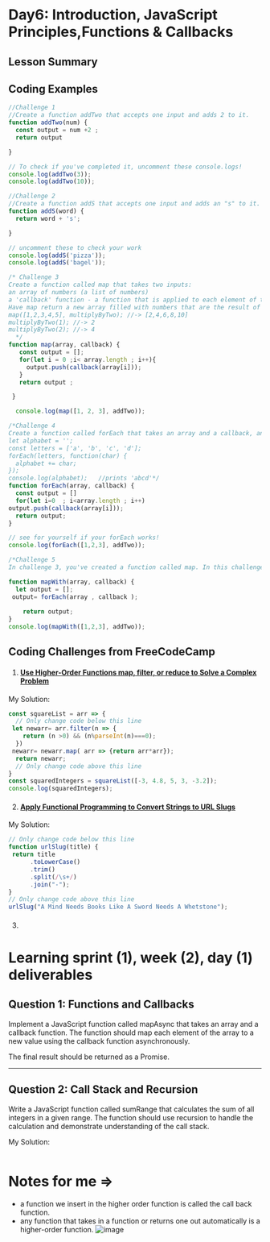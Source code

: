 # Day6: Introduction, JavaScript Principles,Functions & Callbacks

## Lesson Summary


## Coding Examples
```javascript
//Challenge 1
//Create a function addTwo that accepts one input and adds 2 to it.
function addTwo(num) {
  const output = num +2 ; 
  return output

}

// To check if you've completed it, uncomment these console.logs!
console.log(addTwo(3));
console.log(addTwo(10));

//Challenge 2
//Create a function addS that accepts one input and adds an "s" to it.
function addS(word) {
  return word + 's';

}

// uncomment these to check your work
console.log(addS('pizza'));
console.log(addS('bagel'));

/* Challenge 3
Create a function called map that takes two inputs:
an array of numbers (a list of numbers)
a 'callback' function - a function that is applied to each element of the array (inside of the function 'map')
Have map return a new array filled with numbers that are the result of using the 'callback' function on each element of the input array.
map([1,2,3,4,5], multiplyByTwo); //-> [2,4,6,8,10]
multiplyByTwo(1); //-> 2
multiplyByTwo(2); //-> 4
  */
function map(array, callback) {
   const output = []; 
   for(let i = 0 ;i< array.length ; i++){
     output.push(callback(array[i]));
   }
   return output ; 

 }

  console.log(map([1, 2, 3], addTwo));

/*Challenge 4
Create a function called forEach that takes an array and a callback, and runs the callback on each element of the array. forEach does not return anything.
let alphabet = '';
const letters = ['a', 'b', 'c', 'd'];
forEach(letters, function(char) {
  alphabet += char;
});
console.log(alphabet);   //prints 'abcd'*/
function forEach(array, callback) {
  const output = []
  for(let i=0  ; i<array.length ; i++)
output.push(callback(array[i]));
  return output;
}

// see for yourself if your forEach works!
console.log(forEach([1,2,3], addTwo));

/*Challenge 5
In challenge 3, you've created a function called map. In this challenge, you're going to rebuild the map function by creating a function called mapWith. This time you're going to use forEach inside of mapWith instead of using a for loop.*/

function mapWith(array, callback) {
  let output = [];
 output= forEach(array , callback );
 
    return output;
}
console.log(mapWith([1,2,3], addTwo));

```

## Coding Challenges from FreeCodeCamp
1. #### [Use Higher-Order Functions map, filter, or reduce to Solve a Complex Problem](https://www.freecodecamp.org/learn/javascript-algorithms-and-data-structures/functional-programming/use-higher-order-functions-map-filter-or-reduce-to-solve-a-complex-problem)
 My Solution:
```javascript
const squareList = arr => {
  // Only change code below this line
 let newarr= arr.filter(n => {
    return (n >0) && (n%parseInt(n)===0);
  })
 newarr= newarr.map( arr => {return arr*arr});
  return newarr;
  // Only change code above this line
}
const squaredIntegers = squareList([-3, 4.8, 5, 3, -3.2]);
console.log(squaredIntegers);
```


2. #### [Apply Functional Programming to Convert Strings to URL Slugs](https://www.freecodecamp.org/learn/javascript-algorithms-and-data-structures/functional-programming/apply-functional-programming-to-convert-strings-to-url-slugs)

  My Solution:
```javascript
// Only change code below this line
function urlSlug(title) {
 return title
      .toLowerCase()
      .trim()
      .split(/\s+/)
      .join("-");
}
// Only change code above this line
urlSlug("A Mind Needs Books Like A Sword Needs A Whetstone");
```

3. ####
# Learning sprint (1), week (2), day (1) deliverables

## Question 1: Functions and Callbacks

Implement a JavaScript function called mapAsync that takes an array and a callback function. 
The function should map each element of the array to a new value using the callback function 
asynchronously. 

The final result should be returned as a Promise.

-------------------------------------------------------------------
## Question 2: Call Stack and Recursion

Write a JavaScript function called sumRange that calculates the sum of all integers in a given range. 
The function should use recursion to handle the calculation and demonstrate understanding of the call stack.

 My Solution:
```javascript


```
#  Notes for me => 
- a function we insert in the higher order function is called the call back function.
- any function that takes in a function or returns one out  automatically is a higher-order function.
   ![image](https://github.com/aya-soghayyer/Mastering-JavaScript-in-20-Days/assets/128791822/7be19b51-66b8-490d-9171-58ba45e2a982)

